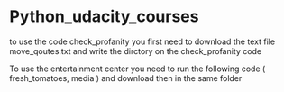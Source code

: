 # Python_udacity_courses


to use the code check_profanity you first need to download the text file move_qoutes.txt and write the dirctory on the check_profanity code


To use  the entertainment center you need to run the following code ( fresh_tomatoes, media ) and download then in the same folder 
